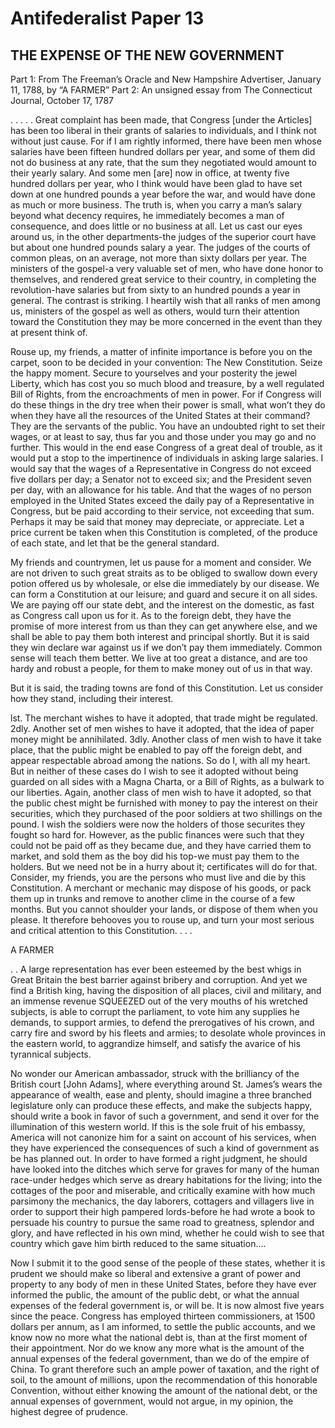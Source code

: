 # Antifederalist Paper 13
## THE EXPENSE OF THE NEW GOVERNMENT

Part 1: From The Freeman’s Oracle and New Hampshire Advertiser, January 11, 1788, by “A FARMER”
Part 2: An unsigned essay from The Connecticut Journal, October 17, 1787

. . . . . Great complaint has been made, that Congress [under the Articles] has been too liberal in their grants of salaries to individuals, and I think not without just cause. For if I am rightly informed, there have been men whose salaries have been fifteen hundred dollars per year, and some of them did not do business at any rate, that the sum they negotiated would amount to their yearly salary. And some men [are] now in office, at twenty five hundred dollars per year, who I think would have been glad to have set down at one hundred pounds a year before the war, and would have done as much or more business. The truth is, when you carry a man’s salary beyond what decency requires, he immediately becomes a man of consequence, and does little or no business at all. Let us cast our eyes around us, in the other departments-the judges of the superior court have but about one hundred pounds salary a year. The judges of the courts of common pleas, on an average, not more than sixty dollars per year. The ministers of the gospel-a very valuable set of men, who have done honor to themselves, and rendered great service to their country, in completing the revolution-have salaries but from sixty to an hundred pounds a year in general. The contrast is striking. I heartily wish that all ranks of men among us, ministers of the gospel as well as others, would turn their attention toward the Constitution they may be more concerned in the event than they at present think of.

Rouse up, my friends, a matter of infinite importance is before you on the carpet, soon to be decided in your convention: The New Constitution. Seize the happy moment. Secure to yourselves and your posterity the jewel Liberty, which has cost you so much blood and treasure, by a well regulated Bill of Rights, from the encroachments of men in power. For if Congress will do these things in the dry tree when their power is small, what won’t they do when they have all the resources of the United States at their command? They are the servants of the public. You have an undoubted right to set their wages, or at least to say, thus far you and those under you may go and no further. This would in the end ease Congress of a great deal of trouble, as it would put a stop to the impertinence of individuals in asking large salaries. I would say that the wages of a Representative in Congress do not exceed five dollars per day; a Senator not to exceed six; and the President seven per day, with an allowance for his table. And that the wages of no person employed in the United States exceed the daily pay of a Representative in Congress, but be paid according to their service, not exceeding that sum. Perhaps it may be said that money may depreciate, or appreciate. Let a price current be taken when this Constitution is completed, of the produce of each state, and let that be the general standard.

My friends and countrymen, let us pause for a moment and consider. We are not driven to such great straits as to be obliged to swallow down every potion offered us by wholesale, or else die immediately by our disease. We can form a Constitution at our leisure; and guard and secure it on all sides. We are paying off our state debt, and the interest on the domestic, as fast as Congress call upon us for it. As to the foreign debt, they have the promise of more interest from us than they can get anywhere else, and we shall be able to pay them both interest and principal shortly. But it is said they win declare war against us if we don’t pay them immediately. Common sense will teach them better. We live at too great a distance, and are too hardy and robust a people, for them to make money out of us in that way.

But it is said, the trading towns are fond of this Constitution. Let us consider how they stand, including their interest.

lst. The merchant wishes to have it adopted, that trade might be regulated. 2dly. Another set of men wishes to have it adopted, that the idea of paper money might be annihilated. 3dly. Another class of men wish to have it take place, that the public might be enabled to pay off the foreign debt, and appear respectable abroad among the nations. So do I, with all my heart. But in neither of these cases do I wish to see it adopted without being guarded on all sides with a Magna Charta, or a Bill of Rights, as a bulwark to our liberties. Again, another class of men wish to have it adopted, so that the public chest might be furnished with money to pay the interest on their securities, which they purchased of the poor soldiers at two shillings on the pound. I wish the soldiers were now the holders of those securites they fought so hard for. However, as the public finances were such that they could not be paid off as they became due, and they have carried them to market, and sold them as the boy did his top-we must pay them to the holders. But we need not be in a hurry about it; certificates will do for that. Consider, my friends, you are the persons who must live and die by this Constitution. A merchant or mechanic may dispose of his goods, or pack them up in trunks and remove to another clime in the course of a few months. But you cannot shoulder your lands, or dispose of them when you please. It therefore behooves you to rouse up, and turn your most serious and critical attention to this Constitution. . . .

A FARMER

. . A large representation has ever been esteemed by the best whigs in Great Britain the best barrier against bribery and corruption. And yet we find a British king, having the disposition of all places, civil and military, and an immense revenue SQUEEZED out of the very mouths of his wretched subjects, is able to corrupt the parliament, to vote him any supplies he demands, to support armies, to defend the prerogatives of his crown, and carry fire and sword by his fleets and armies; to desolate whole provinces in the eastern world, to aggrandize himself, and satisfy the avarice of his tyrannical subjects.

No wonder our American ambassador, struck with the brilliancy of the British court [John Adams], where everything around St. James’s wears the appearance of wealth, ease and plenty, should imagine a three branched legislature only can produce these effects, and make the subjects happy, should write a book in favor of such a government, and send it over for the illumination of this western world. If this is the sole fruit of his embassy, America will not canonize him for a saint on account of his services, when they have experienced the consequences of such a kind of government as be has planned out. In order to have formed a right judgment, he should have looked into the ditches which serve for graves for many of the human race-under hedges which serve as dreary habitations for the living; into the cottages of the poor and miserable, and critically examine with how much parsimony the mechanics, the day laborers, cottagers and villagers live in order to support their high pampered lords-before he had wrote a book to persuade his country to pursue the same road to greatness, splendor and glory, and have reflected in his own mind, whether he could wish to see that country which gave him birth reduced to the same situation….

Now I submit it to the good sense of the people of these states, whether it is prudent we should make so liberal and extensive a grant of power and property to any body of men in these United States, before they have ever informed the public, the amount of the public debt, or what the annual expenses of the federal government is, or will be. It is now almost five years since the peace. Congress has employed thirteen commissioners, at 1500 dollars per annum, as I am informed, to settle the public accounts, and we know now no more what the national debt is, than at the first moment of their appointment. Nor do we know any more what is the amount of the annual expenses of the federal government, than we do of the empire of China. To grant therefore such an ample power of taxation, and the right of soil, to the amount of millions, upon the recommendation of this honorable Convention, without either knowing the amount of the national debt, or the annual expenses of government, would not argue, in my opinion, the highest degree of prudence.

